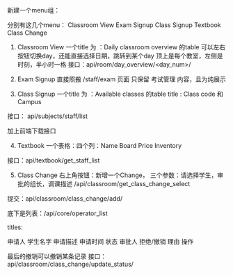 新建一个menu组：

分别有这几个menu：
Classroom View 
Exam Signup
Class Signup
Textbook
Class Change

1. Classroom View
一个title 为 ：Daily classroom overview 的table
可以左右按钮切换day，还能直接选择日期，跳转到某个day
顶上是每个教室，左侧是时刻，半小时一格
接口：api/room/day_overview/<day_num>/



2. Exam Signup
直接照搬 /staff/exam 页面
只保留 考试管理 内容，且为纯展示


3. Class Signup
一个title 为 ：Available classes 的table
title : Class code 和	Campus

接口： api/subjects/staff/list

加上前端下载接口

4. Textbook
一个表格：四个列：Name	Board	Price	Inventory

接口：api/textbook/get_staff_list

5. Class Change
右上角按钮：新增一个Change，
三个参数：请选择学生，审批的组长，调课描述
/api/classroom/get_class_change_select

提交：api/classroom/class_change/add/

底下是列表：/api/core/operator_list

titles:

申请人
学生名字
申请描述
申请时间
状态
审批人
拒绝/撤销 理由
操作

最后的撤销可以撤销某条记录
接口：api/classroom/class_change/update_status/

